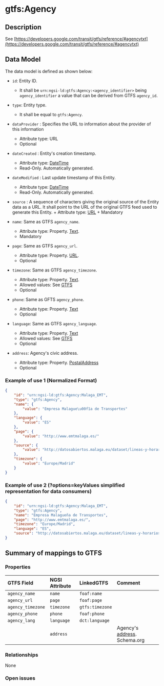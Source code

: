 # gtfs:Agency

## Description

See
[https://developers.google.com/transit/gtfs/reference/#agencytxt](https://developers.google.com/transit/gtfs/reference/#agencytxt)

## Data Model

The data model is defined as shown below:

-   `id`: Entity ID.

    -   It shall be `urn:ngsi-ld:gtfs:Agency:<agency_identifier>` being
        `agency_identifier` a value that can be derived from GTFS `agency_id`.

-   `type`: Entity type.

    -   It shall be equal to `gtfs:Agency`.

- `dataProvider` : Specifies the URL to information about the provider of this information
  - Attribute type: URL
  - Optional

-   `dateCreated` : Entity's creation timestamp.

    -   Attribute type: [DateTime](https://schema.org/DateTime)
    -   Read-Only. Automatically generated.

-   `dateModified` : Last update timestamp of this Entity.

    -   Attribute type: [DateTime](https://schema.org/DateTime)
    -   Read-Only. Automatically generated.

-   `source` : A sequence of characters giving the original source of the Entity
    data as a URL. It shall point to the URL of the original GTFS feed used to
    generate this Entity. + Attribute type: [URL](https://schema.org/URL) +
    Mandatory

-   `name`: Same as GTFS `agency_name`.

    -   Attribute type: Property. [Text](https://schema.org/Text).
    -   Mandatory

-   `page`: Same as GTFS `agency_url`.

    -   Attribute type: Property. [URL](https://schema.org/URL).
    -   Optional

-   `timezone`: Same as GTFS `agency_timezone`.

    -   Attribute type: Property. [Text](https://schema.org/Text).
    -   Allowed values: See
        [GTFS](https://developers.google.com/transit/gtfs/reference/#agencytxt)
    -   Optional

-   `phone`: Same as GFTS `agency_phone`.

    -   Attribute type: Property. [Text](https://schema.org/Text)
    -   Optional

-   `language`: Same as GTFS `agency_language`.

    -   Attribute type: Property. [Text](https://schema.org/Text)
    -   Allowed values: See
        [GTFS](https://developers.google.com/transit/gtfs/reference/#agencytxt)
    -   Optional

-   `address`: Agency's civic address.
    -   Attribute type: Property.
        [PostalAddress](https://schema.org/PostalAddress)
    -   Optional

### Example of use 1 (Normalized Format)

```json
{
    "id": "urn:ngsi-ld:gtfs:Agency:Malaga_EMT",
    "type": "gtfs:Agency",
    "name": {
        "value": "Empresa Malague\u00f1a de Transportes"
    },
    "language": {
        "value": "ES"
    },
    "page": {
        "value": "http://www.emtmalaga.es/"
    },
    "source": {
        "value": "http://datosabiertos.malaga.eu/dataset/lineas-y-horarios-bus-google-transit/resource/24e86888-b91e-45bf-a48c-09855832fd52"
    },
    "timezone": {
        "value": "Europe/Madrid"
    }
}
```

### Example of use 2 (?options=keyValues simplified representation for data consumers)

```json
{
    "id": "urn:ngsi-ld:gtfs:Agency:Malaga_EMT",
    "type": "gtfs:Agency",
    "name": "Empresa Malagueña de Transportes",
    "page": "http://www.emtmalaga.es/",
    "timezone": "Europe/Madrid",
    "language": "ES",
    "source": "http://datosabiertos.malaga.eu/dataset/lineas-y-horarios-bus-google-transit/resource/24e86888-b91e-45bf-a48c-09855832fd52"
}
```

## Summary of mappings to GTFS

### Properties

| GTFS Field        | NGSI Attribute | LinkedGTFS      | Comment                                                    |
| :---------------- | :------------- | :-------------- | :--------------------------------------------------------- |
| `agency_name`     | `name`         | `foaf:name`     |                                                            |
| `agency_url`      | `page`         | `foaf:page`     |                                                            |
| `agency_timezone` | `timezone`     | `gtfs:timezone` |                                                            |
| `agency_phone`    | `phone`        | `foaf:phone`    |                                                            |
| `agency_lang`     | `language`     | `dct:language`  |                                                            |
|                   | `address`      |                 | Agency's [address](https://schema.org/address). Schema.org |

### Relationships

None

### Open issues
